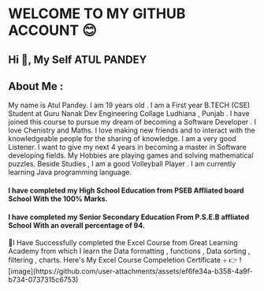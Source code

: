 
<h1> WELCOME TO MY GITHUB ACCOUNT 😊
	</h1>
 <h2> Hi 👋, My Self ATUL PANDEY </h2>

   <h2> About Me : </h2>
   <body> My name is Atul Pandey. I am 19 years old . I am a First year  B.TECH (CSE) Student at Guru Nanak Dev Engineering Collage Ludhiana , Punjab . I have joined this course to pursue my dream of becoming a Software Developer . I love Chenistry and Maths. I love making new friends and to interact with the knowledgeable people for the sharing of knowledge. I am a very good Listener. I want to give my next 4 years in becoming a master in Software developing fields. My Hobbies are playing games and solving mathematical puzzles. Beside Studies , I am a good Volleyball Player . I am currently learning Java programming language. 
   </body>

<h4> I have completed my High School Education from PSEB Affliated board School With the 100% Marks.  </h4>

<h4> I have completed my Senior Secondary Education From P.S.E.B affliated School With an overall percentage of 94. </h4>
💫I Have Successfully completed the Excel Course from Great Learning Academy from which I learn the Data formatting , functions , Data sorting , filtering , charts. 
Here's My Excel Course Compeletion Certificate ÷ 
👉 ![image](https://github.com/user-attachments/assets/ef6fe34a-b358-4a9f-b734-0737315c6753)



